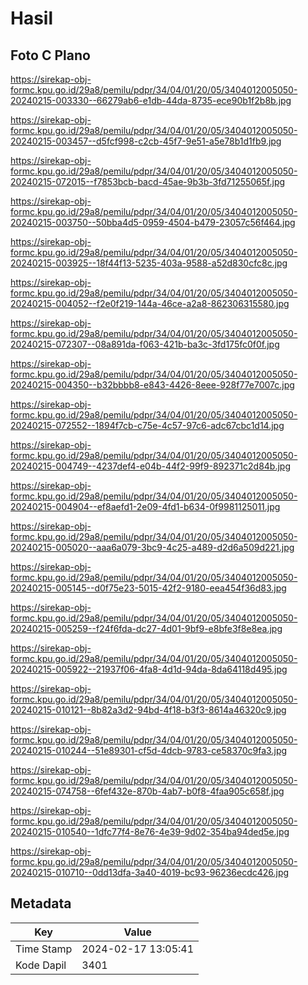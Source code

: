 # Hasil

## Foto C Plano

https://sirekap-obj-formc.kpu.go.id/29a8/pemilu/pdpr/34/04/01/20/05/3404012005050-20240215-003330--66279ab6-e1db-44da-8735-ece90b1f2b8b.jpg

https://sirekap-obj-formc.kpu.go.id/29a8/pemilu/pdpr/34/04/01/20/05/3404012005050-20240215-003457--d5fcf998-c2cb-45f7-9e51-a5e78b1d1fb9.jpg

https://sirekap-obj-formc.kpu.go.id/29a8/pemilu/pdpr/34/04/01/20/05/3404012005050-20240215-072015--f7853bcb-bacd-45ae-9b3b-3fd71255065f.jpg

https://sirekap-obj-formc.kpu.go.id/29a8/pemilu/pdpr/34/04/01/20/05/3404012005050-20240215-003750--50bba4d5-0959-4504-b479-23057c56f464.jpg

https://sirekap-obj-formc.kpu.go.id/29a8/pemilu/pdpr/34/04/01/20/05/3404012005050-20240215-003925--18f44f13-5235-403a-9588-a52d830cfc8c.jpg

https://sirekap-obj-formc.kpu.go.id/29a8/pemilu/pdpr/34/04/01/20/05/3404012005050-20240215-004052--f2e0f219-144a-46ce-a2a8-862306315580.jpg

https://sirekap-obj-formc.kpu.go.id/29a8/pemilu/pdpr/34/04/01/20/05/3404012005050-20240215-072307--08a891da-f063-421b-ba3c-3fd175fc0f0f.jpg

https://sirekap-obj-formc.kpu.go.id/29a8/pemilu/pdpr/34/04/01/20/05/3404012005050-20240215-004350--b32bbbb8-e843-4426-8eee-928f77e7007c.jpg

https://sirekap-obj-formc.kpu.go.id/29a8/pemilu/pdpr/34/04/01/20/05/3404012005050-20240215-072552--1894f7cb-c75e-4c57-97c6-adc67cbc1d14.jpg

https://sirekap-obj-formc.kpu.go.id/29a8/pemilu/pdpr/34/04/01/20/05/3404012005050-20240215-004749--4237def4-e04b-44f2-99f9-892371c2d84b.jpg

https://sirekap-obj-formc.kpu.go.id/29a8/pemilu/pdpr/34/04/01/20/05/3404012005050-20240215-004904--ef8aefd1-2e09-4fd1-b634-0f9981125011.jpg

https://sirekap-obj-formc.kpu.go.id/29a8/pemilu/pdpr/34/04/01/20/05/3404012005050-20240215-005020--aaa6a079-3bc9-4c25-a489-d2d6a509d221.jpg

https://sirekap-obj-formc.kpu.go.id/29a8/pemilu/pdpr/34/04/01/20/05/3404012005050-20240215-005145--d0f75e23-5015-42f2-9180-eea454f36d83.jpg

https://sirekap-obj-formc.kpu.go.id/29a8/pemilu/pdpr/34/04/01/20/05/3404012005050-20240215-005259--f24f6fda-dc27-4d01-9bf9-e8bfe3f8e8ea.jpg

https://sirekap-obj-formc.kpu.go.id/29a8/pemilu/pdpr/34/04/01/20/05/3404012005050-20240215-005922--21937f06-4fa8-4d1d-94da-8da64118d495.jpg

https://sirekap-obj-formc.kpu.go.id/29a8/pemilu/pdpr/34/04/01/20/05/3404012005050-20240215-010121--8b82a3d2-94bd-4f18-b3f3-8614a46320c9.jpg

https://sirekap-obj-formc.kpu.go.id/29a8/pemilu/pdpr/34/04/01/20/05/3404012005050-20240215-010244--51e89301-cf5d-4dcb-9783-ce58370c9fa3.jpg

https://sirekap-obj-formc.kpu.go.id/29a8/pemilu/pdpr/34/04/01/20/05/3404012005050-20240215-074758--6fef432e-870b-4ab7-b0f8-4faa905c658f.jpg

https://sirekap-obj-formc.kpu.go.id/29a8/pemilu/pdpr/34/04/01/20/05/3404012005050-20240215-010540--1dfc77f4-8e76-4e39-9d02-354ba94ded5e.jpg

https://sirekap-obj-formc.kpu.go.id/29a8/pemilu/pdpr/34/04/01/20/05/3404012005050-20240215-010710--0dd13dfa-3a40-4019-bc93-96236ecdc426.jpg


## Metadata

| Key        | Value               |
| ---------- | ------------------- |
| Time Stamp | 2024-02-17 13:05:41 |
| Kode Dapil | 3401                |



